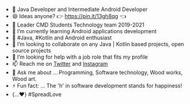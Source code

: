 
- 🔭 Java Developer and Intermediate Android Developer
- 😄 Ideas anyone? 👉 https://pin.it/13gh8qg 👈
- 👯 Leader CMD Students Technology team 2019-2021
- 🌱 I’m currently learning Android applications development
- 🌱 #Java, #Kotlin and Android enthusiast
- 👯 I’m looking to collaborate on any Java | Kotlin based projects, open source projects
- 🤔 I’m looking for help with a job role that fits my profile
- 📫 Reach me on [Twitter](https://twitter.com/solidwo07765499?s=09) and [Instagram](https://www.instagram.com/_solid.works)
- 💬 Ask me about ... Programming, Software technology, Wood works, Wood art.
- ⚡ Fun fact: ... The 'h' in software development stands for happiness!
- {...♥️} #SpreadLove

<!--
**solidtm/solidtm** is a ✨ _special_ ✨ repository because its `README.md` (this file) appears on your GitHub profile.

Here are some ideas to get you started:

- 🔭 I’m currently working on understanding Algorithms and Data Structures
- 🌱 I’m currently learning Android Development
- 👯 I’m looking to collaborate on any Java based projects, open source projects
- 🤔 I’m looking for help with ...
- 💬 Ask me about ...
- 📫 How to reach me: ...
- 😄 Pronouns: ...
- ⚡ Fun fact: ...

-->
